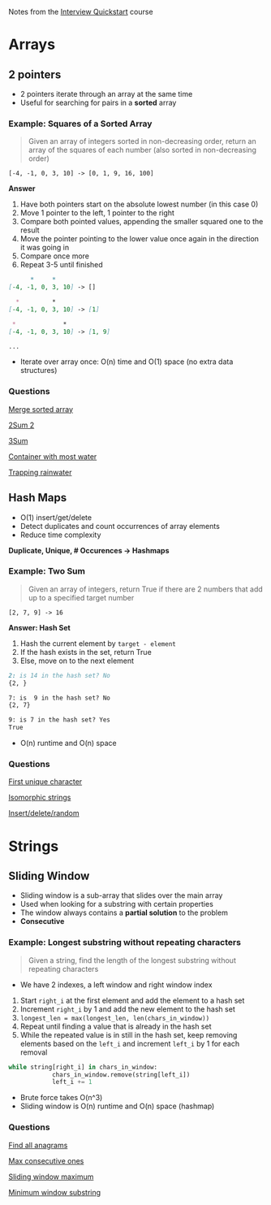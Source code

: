 Notes from the [Interview Quickstart](https://interviewquickstart.dev/) course


#  Arrays

## 2 pointers

- 2 pointers iterate through an array at the same time
- Useful for searching for pairs in a **sorted** array

### Example: Squares of a Sorted Array

> Given an array of integers sorted in non-decreasing order, return an array of the squares of each number (also sorted in non-decreasing order)

`[-4, -1, 0, 3, 10] -> [0, 1, 9, 16, 100]`

**Answer**
 
1. Have both pointers start on the absolute lowest number (in this case 0)
2. Move 1 pointer to the left, 1 pointer to the right
3. Compare both pointed values, appending the smaller squared one to the result
4. Move the pointer pointing to the lower value once again in the direction it was going in 
5. Compare once more
6. Repeat 3-5 until finished

```markdown
      *     *
[-4, -1, 0, 3, 10] -> []

  *         *
[-4, -1, 0, 3, 10] -> [1]

 *             *
[-4, -1, 0, 3, 10] -> [1, 9]

...
```

- Iterate over array once: O(n) time and O(1) space (no extra data structures)

### Questions

[Merge sorted array](https://leetcode.com/problems/merge-sorted-array/)

[2Sum 2](https://leetcode.com/problems/two-sum-ii-input-array-is-sorted/)

[3Sum](https://leetcode.com/problems/3sum/)

[Container with most water](https://leetcode.com/problems/container-with-most-water/)

[Trapping rainwater](https://leetcode.com/problems/trapping-rain-water/)

## Hash Maps

- O(1) insert/get/delete 
- Detect duplicates and count occurrences of array elements
- Reduce time complexity 

**Duplicate, Unique, # Occurences -> Hashmaps**

### Example: Two Sum

> Given an array of integers, return True if there are 2 numbers that add up to a specified target number

`[2, 7, 9] -> 16`

**Answer: Hash Set**

1. Hash the current element by `target - element`
2. If the hash exists in the set, return True
3. Else, move on to the next element

```markdown
2: is 14 in the hash set? No
{2, }

7: is  9 in the hash set? No
{2, 7}

9: is 7 in the hash set? Yes
True
```

- O(n) runtime and O(n) space

### Questions

[First unique character](https://leetcode.com/problems/first-unique-character-in-a-string/)

[Isomorphic strings](https://leetcode.com/problems/isomorphic-strings/)

[Insert/delete/random](https://leetcode.com/problems/insert-delete-getrandom-o1/)

# Strings

## Sliding Window

- Sliding window is a sub-array that slides over the main array
- Used when looking for a substring with certain properties
- The window always contains a **partial solution** to the problem
- **Consecutive**

### Example: Longest substring without repeating characters

> Given a string, find the length of the longest substring without repeating characters

- We have 2 indexes, a left window and right window index

1. Start `right_i` at the first element and add the element to a hash set
2. Increment `right_i` by 1 and add the new element to the hash set
3. `longest_len = max(longest_len, len(chars_in_window))`
4. Repeat until finding a value that is already in the hash set
5. While the repeated value is in still in the hash set, keep removing elements based on the `left_i` and increment `left_i` by 1 for each removal

```python
while string[right_i] in chars_in_window:
            chars_in_window.remove(string[left_i])
            left_i += 1
```

- Brute force takes O(n^3)
- Sliding window is O(n) runtime and O(n) space (hashmap)
### Questions

[Find all anagrams](https://leetcode.com/problems/find-all-anagrams-in-a-string/)

[Max consecutive ones](https://leetcode.com/problems/max-consecutive-ones-iii/)

[Sliding window maximum](https://leetcode.com/problems/sliding-window-maximum/)

[Minimum window substring](https://leetcode.com/problems/minimum-window-substring/)